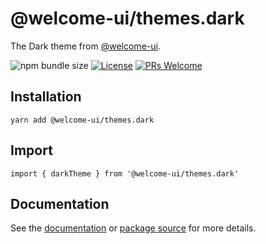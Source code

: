 # @welcome-ui/themes.dark

The Dark theme from [@welcome-ui](https://welcome-ui.com).

![npm bundle size](https://img.shields.io/bundlephobia/minzip/@welcome-ui/themes.dark) [![License](https://img.shields.io/npm/l/welcome-ui.svg)](https://github.com/WTTJ/welcome-ui/blob/main/LICENSE) [![PRs Welcome](https://img.shields.io/badge/PRs-welcome-mediumspringgreen.svg)](ttps://github.com/WTTJ/welcome-ui/blob/main/CONTRIBUTING.mdx)

## Installation

    yarn add @welcome-ui/themes.dark

## Import

    import { darkTheme } from '@welcome-ui/themes.dark'

## Documentation

See the [documentation](https://welcome-ui.com) or [package source](https://github.com/WTTJ/welcome-ui/tree/main/packages/Themes/Dark) for more details.
